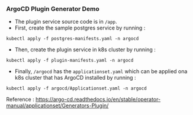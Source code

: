 ### ArgoCD Plugin Generator Demo

- The plugin service source code is in `/app`.
- First, create the sample postgres service by running : 
```
kubectl apply -f postgres-manifests.yaml -n argocd
```
- Then, create the plugin service in k8s cluster by running : 
```
kubectl apply -f plugin-manifests.yaml -n argocd
```
- Finally, `/argocd` has the `applicationset.yaml` which can be applied ona k8s cluster that has ArgoCD installed by running : 
```
kubectl apply -f argocd/Applicationset.yaml -n argocd
```

Reference : https://argo-cd.readthedocs.io/en/stable/operator-manual/applicationset/Generators-Plugin/